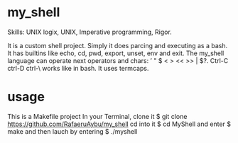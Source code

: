 # my_shell

Skills:
  UNIX logix, UNIX, Imperative programming, Rigor.

It is a custom shell project. Simply it does parcing and executing as a bash. It has builtins like echo, cd, pwd, export, unset, env and exit. The my_shell language can operate next operators and chars: ’ " $ < > << >> | $?. Ctrl-C ctrl-D ctrl-\ works like in bash. It uses termcaps.
# usage
This is a Makefile project
In your Terminal, clone it
$ git clone https://github.com/RafaeruAybu/my_shell
cd into it
$ cd MyShell and enter
$ make
and then lauch by entering
$ ./myshell
